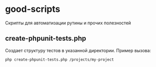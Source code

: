 # good-scripts

Скрипты для автоматизации рутины и прочих полезностей

## create-phpunit-tests.php

Создает структуру тестов в указанной директории. Пример вызова:

```bash
php create-phpunit-tests.php /projects/my-project
```
